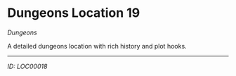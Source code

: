 # Dungeons Location 19

*Dungeons*

A detailed dungeons location with rich history and plot hooks.

---
*ID: LOC00018*